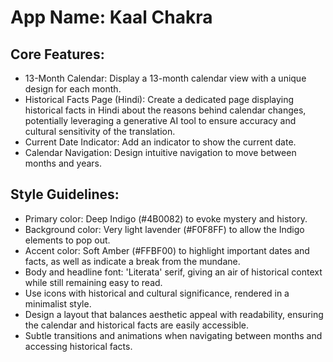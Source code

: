 # **App Name**: Kaal Chakra

## Core Features:

- 13-Month Calendar: Display a 13-month calendar view with a unique design for each month.
- Historical Facts Page (Hindi): Create a dedicated page displaying historical facts in Hindi about the reasons behind calendar changes, potentially leveraging a generative AI tool to ensure accuracy and cultural sensitivity of the translation.
- Current Date Indicator: Add an indicator to show the current date.
- Calendar Navigation: Design intuitive navigation to move between months and years.

## Style Guidelines:

- Primary color: Deep Indigo (#4B0082) to evoke mystery and history.
- Background color: Very light lavender (#F0F8FF) to allow the Indigo elements to pop out.
- Accent color: Soft Amber (#FFBF00) to highlight important dates and facts, as well as indicate a break from the mundane.
- Body and headline font: 'Literata' serif, giving an air of historical context while still remaining easy to read.
- Use icons with historical and cultural significance, rendered in a minimalist style.
- Design a layout that balances aesthetic appeal with readability, ensuring the calendar and historical facts are easily accessible.
- Subtle transitions and animations when navigating between months and accessing historical facts.